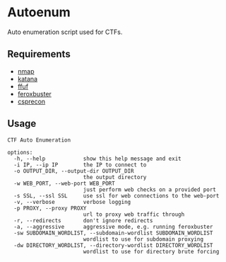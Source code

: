 # Autoenum

Auto enumeration script used for CTFs.

## Requirements

- [nmap](https://nmap.org/)
- [katana](https://github.com/projectdiscovery/katana)
- [ffuf](https://github.com/ffuf/ffuf)
- [feroxbuster](https://github.com/epi052/feroxbuster)
- [csprecon](https://github.com/edoardottt/csprecon)

## Usage
```
CTF Auto Enumeration

options:
  -h, --help            show this help message and exit
  -i IP, --ip IP        the IP to connect to
  -o OUTPUT_DIR, --output-dir OUTPUT_DIR
                        the output directory
  -w WEB_PORT, --web-port WEB_PORT
                        just perform web checks on a provided port
  -s SSL, --ssl SSL     use ssl for web connections to the web-port
  -v, --verbose         verbose logging
  -p PROXY, --proxy PROXY
                        url to proxy web traffic through
  -r, --redirects       don't ignore redirects
  -a, --aggressive      aggressive mode, e.g. running feroxbuster
  -sw SUBDOMAIN_WORDLIST, --subdomain-wordlist SUBDOMAIN_WORDLIST
                        wordlist to use for subdomain proxying
  -dw DIRECTORY_WORDLIST, --directory-wordlist DIRECTORY_WORDLIST
                        wordlist to use for directory brute forcing
```